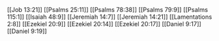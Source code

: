 [[Job 13:21]]
[[Psalms 25:11]]
[[Psalms 78:38]]
[[Psalms 79:9]]
[[Psalms 115:1]]
[[Isaiah 48:9]]
[[Jeremiah 14:7]]
[[Jeremiah 14:21]]
[[Lamentations 2:8]]
[[Ezekiel 20:9]]
[[Ezekiel 20:14]]
[[Ezekiel 20:17]]
[[Daniel 9:17]]
[[Daniel 9:19]]
